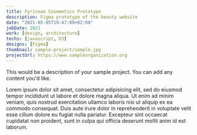 ```yaml
---
title: Fyrinnae Cosmmetics Prototype
description: Figma prototype of the beauty website
date: "2021-05-05T19:47:09+02:00"
jobDate: 2021
work: [design, architecture]
techs: [javascript, D3]
designs: [Figma]
thumbnail: sample-project/sample.jpg
projectUrl: https://www.sampleorganization.org
---
```


This would be a description of your sample project. You can add any content you'd like.

Lorem ipsum dolor sit amet, consectetur adipisicing elit, sed do eiusmod
tempor incididunt ut labore et dolore magna aliqua. Ut enim ad minim veniam,
quis nostrud exercitation ullamco laboris nisi ut aliquip ex ea commodo
consequat. Duis aute irure dolor in reprehenderit in voluptate velit esse
cillum dolore eu fugiat nulla pariatur. Excepteur sint occaecat cupidatat non
proident, sunt in culpa qui officia deserunt mollit anim id est laborum.
